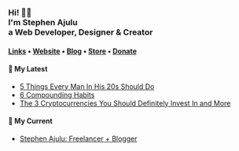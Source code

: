   <!-- Hi there! Feel free to make this your own but don't use my data. Attributions are welcomed --> 
<h3>Hi! 👋🤓<br>I'm Stephen Ajulu<br>a Web Developer, Designer & Creator</h3>

<h4> <a href="https://stephenajulu.com/links">Links</a> • <a href="https://stephenajulu.com">Website</a> • <a href="https://stephenajulu.com/blog">Blog</a> • <a href="https://stephenajulu.com/store">Store</a> • <a href="https://www.paypal.com/donate/?hosted_button_id=SLNMRAJ59LRC8">Donate</a></h4>

<h4>📕 My Latest</h4>

<!-- BLOG-POST-LIST:START -->
- [5 Things Every Man In His 20s Should Do](https://stephenajulu.com/blog/5-things-every-man-in-his-20s-should-do/)
- [6 Compounding Habits](https://stephenajulu.com/blog/the-new-1-have-these-10-habits/)
- [The 3 Cryptocurrencies You Should Definitely Invest In and More](https://stephenajulu.com/blog/the-3-cryptocurrencies-you-should-definitely-invest-in/)
<!-- BLOG-POST-LIST:END -->

<h4>💼 My Current</h4>

- [Stephen Ajulu: Freelancer + Blogger](https://stephenajulu.com)
